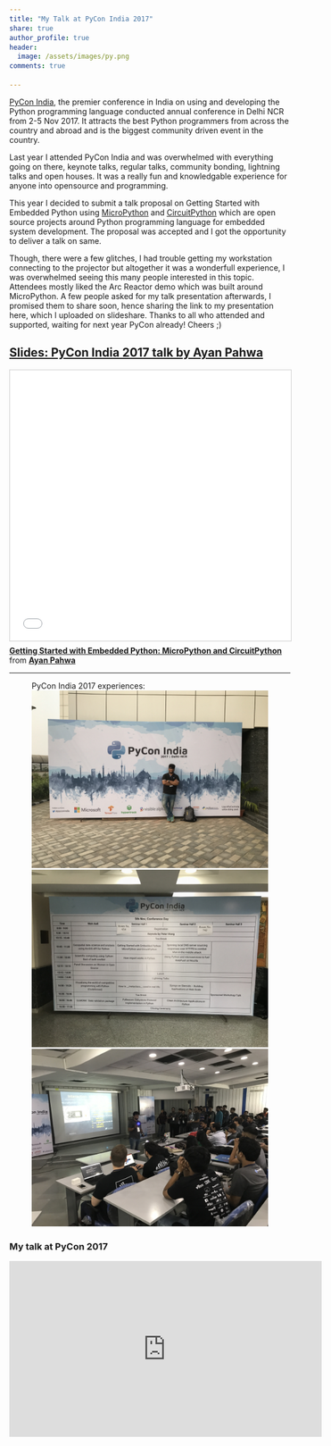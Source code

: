 ```yaml
---
title: "My Talk at PyCon India 2017"
share: true
author_profile: true
header:
  image: /assets/images/py.png
comments: true  

---
```


[PyCon India](https://in.pycon.org/2017/), the premier conference in India on using and developing the Python programming language conducted annual conference in Delhi NCR from 2-5 Nov 2017. It attracts the best Python programmers from across the country and abroad and is the biggest community driven event in the country.

Last year I attended PyCon India and was overwhelmed with everything going on there, keynote talks, regular talks, community bonding, lightning talks and open houses. It was a really fun and knowledgable experience for anyone into opensource and programming. 

This year I decided to submit a talk proposal on Getting Started with Embedded Python using [MicroPython](https://github.com/micropython/micropython) and [CircuitPython](https://github.com/adafruit/circuitpython) which are open source projects around Python programming language for embedded system development. The proposal was accepted and I got the opportunity to deliver a talk on same. 

Though, there were a few glitches, I had trouble getting my workstation connecting to the projector but altogether it was a wonderfull experience, I was overwhelmed seeing this many people interested in this topic. Attendees mostly liked the Arc Reactor demo which was built around MicroPython. A few people asked for my talk presentation afterwards, I promised them to share soon, hence sharing the link to my presentation here, which I uploaded on slideshare. Thanks to all who attended and supported, waiting for next year PyCon already! Cheers ;)



[Slides: PyCon India 2017 talk by Ayan Pahwa](https://www.slideshare.net/secret/MZlosnJlDnmAAK)
-----------------------------------------------------------------------------------------------------------------
<iframe src="//www.slideshare.net/slideshow/embed_code/key/MZlosnJlDnmAAK" width="595" height="485" frameborder="0" marginwidth="0" marginheight="0" scrolling="no" style="border:1px solid #CCC; border-width:1px; margin-bottom:5px; max-width: 100%;" allowfullscreen> </iframe> <div style="margin-bottom:5px"> <strong> <a href="//www.slideshare.net/AyanPahwa1/getting-started-with-embedded-python-micropython-and-circuitpython" title="Getting Started with Embedded Python: MicroPython and CircuitPython" target="_blank">Getting Started with Embedded Python: MicroPython and CircuitPython</a> </strong> from <strong><a href="https://www.slideshare.net/AyanPahwa1" target="_blank">Ayan Pahwa</a></strong> </div>

------------------------------------------------------------------------------------------------------------------

<figure class="third">
	<figcaption>PyCon India 2017 experiences:</figcaption>
	<img src="/assets/images/pycon/1.JPG">
	<img src="/assets/images/pycon/2.JPG">
	<img src="/assets/images/pycon/3.JPG">
</figure>

### My talk at PyCon 2017

<iframe width="560" height="315" src="https://www.youtube.com/embed/BuJ3j3wohrw" frameborder="0" allow="autoplay; encrypted-media" allowfullscreen></iframe>
